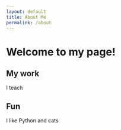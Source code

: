 ```yaml
---
layout: default
title: About Me
permalink: /about
---
```

# Welcome to my page!

## My work

I teach

## Fun

I like Python and cats

